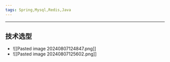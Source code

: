 ```yaml
---
tags: Spring,Mysql,Redis,Java
---
```


---

## 技术选型

 - ![[Pasted image 20240807124847.png]]
 - ![[Pasted image 20240807125602.png]]